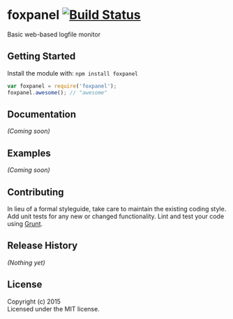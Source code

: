 # foxpanel [![Build Status](https://secure.travis-ci.org/dbalsom/foxpanel.png?branch=master)](http://travis-ci.org/dbalsom/foxpanel)

Basic web-based logfile monitor

## Getting Started
Install the module with: `npm install foxpanel`

```javascript
var foxpanel = require('foxpanel');
foxpanel.awesome(); // "awesome"
```

## Documentation
_(Coming soon)_

## Examples
_(Coming soon)_

## Contributing
In lieu of a formal styleguide, take care to maintain the existing coding style. Add unit tests for any new or changed functionality. Lint and test your code using [Grunt](http://gruntjs.com/).

## Release History
_(Nothing yet)_

## License
Copyright (c) 2015   
Licensed under the MIT license.
